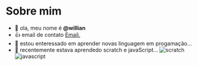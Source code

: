 # Sobre mim
- 👋 ola, meu nome é **@willian** 
- :+1: email de contato  [Email.](carneiro.josue@escola.pr.gov.br)
- 👀 estou enteressado em aprender novas linguagem em progamação...
- 🌱 recentemente estava aprendedo scratch e javaScript...
 ![scratch](https://img.shields.io/badge/Scratch-4D97FF?style=for-the-badge&logo=Scratch&logoColor=white)
 ![javascript](https://img.shields.io/badge/JavaScript-323330?style=for-the-badge&logo=javascript&logoColor=F7DF1E)
 
<!---
wcj1212/wcj1212 is a ✨ special ✨ repository because its `README.md` (this file) appears on your GitHub profile.
You can click the Preview link to take a look at your changes.
--->
